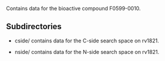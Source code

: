 Contains data for the bioactive compound F0599-0010.

## Subdirectories

- cside/ contains data for the C-side search space on rv1821.

- nside/ contains data for the N-side search space on rv1821.

